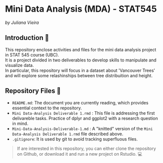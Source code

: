 # Mini Data Analysis (MDA) - STAT545
*by Juliana Vieira*

## Introduction 📎
This repository enclose activities and files for the mini data analysis project in STAT 545 course (UBC).\
It is a project divided in two deliverables to develop skills to manipulate and visualize data.\
In particular, this repository will focus in a dataset about 'Vancouver Trees' and will explore some relashinships between tree distribuition and height.

## Repository Files 📁
- `README.md`: The document you are currently reading, which provides essential context to the repository.
- `Mini Data-Analysis Deliverable 1.rmd` : This file is addressing the first delivareble tasks. Practice of dplyr and ggplot2 with a research question in mind.
- `Mini-Data-Analysis-Deliverable-1.md` : A "knitted" version of the `Mini Data-Analysis Deliverable 1.rmd` file described above.
- `.gitignore`: It is used by git to avoid tracking superfluous files.


>If are interested in this repository, you can either clone the repository on Github, or download it and run a new project on Rstudio. 💻
